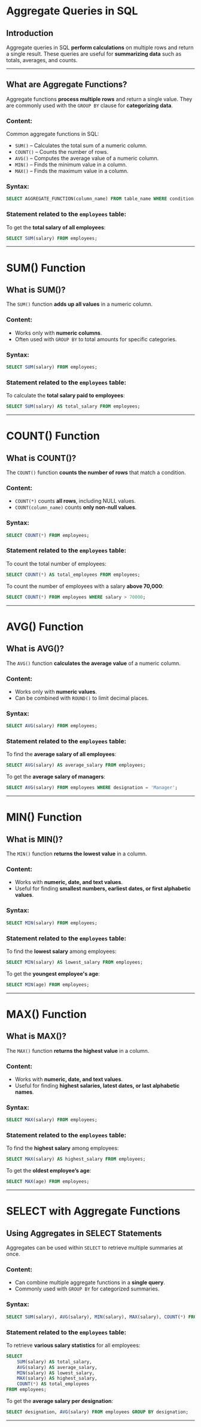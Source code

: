# **Aggregate Queries in SQL**  

## **Introduction**  
Aggregate queries in SQL **perform calculations** on multiple rows and return a single result. These queries are useful for **summarizing data** such as totals, averages, and counts.  

---

## **What are Aggregate Functions?**  
Aggregate functions **process multiple rows** and return a single value. They are commonly used with the `GROUP BY` clause for **categorizing data**.  

### **Content:**  
Common aggregate functions in SQL:  
- `SUM()` – Calculates the total sum of a numeric column.  
- `COUNT()` – Counts the number of rows.  
- `AVG()` – Computes the average value of a numeric column.  
- `MIN()` – Finds the minimum value in a column.  
- `MAX()` – Finds the maximum value in a column.  

### **Syntax:**  
```sql
SELECT AGGREGATE_FUNCTION(column_name) FROM table_name WHERE condition;
```

### **Statement related to the `employees` table:**  
To get the **total salary of all employees**:  
```sql
SELECT SUM(salary) FROM employees;
```

---

# **SUM() Function**  

## **What is SUM()?**  
The `SUM()` function **adds up all values** in a numeric column.  

### **Content:**  
- Works only with **numeric columns**.  
- Often used with `GROUP BY` to total amounts for specific categories.  

### **Syntax:**  
```sql
SELECT SUM(salary) FROM employees;
```

### **Statement related to the `employees` table:**  
To calculate the **total salary paid to employees**:  
```sql
SELECT SUM(salary) AS total_salary FROM employees;
```

---

# **COUNT() Function**  

## **What is COUNT()?**  
The `COUNT()` function **counts the number of rows** that match a condition.  

### **Content:**  
- `COUNT(*)` counts **all rows**, including NULL values.  
- `COUNT(column_name)` counts **only non-null values**.  

### **Syntax:**  
```sql
SELECT COUNT(*) FROM employees;
```

### **Statement related to the `employees` table:**  
To count the total number of employees:  
```sql
SELECT COUNT(*) AS total_employees FROM employees;
```

To count the number of employees with a salary **above 70,000**:  
```sql
SELECT COUNT(*) FROM employees WHERE salary > 70000;
```

---

# **AVG() Function**  

## **What is AVG()?**  
The `AVG()` function **calculates the average value** of a numeric column.  

### **Content:**  
- Works only with **numeric values**.  
- Can be combined with `ROUND()` to limit decimal places.  

### **Syntax:**  
```sql
SELECT AVG(salary) FROM employees;
```

### **Statement related to the `employees` table:**  
To find the **average salary of all employees**:  
```sql
SELECT AVG(salary) AS average_salary FROM employees;
```

To get the **average salary of managers**:  
```sql
SELECT AVG(salary) FROM employees WHERE designation = 'Manager';
```

---

# **MIN() Function**  

## **What is MIN()?**  
The `MIN()` function **returns the lowest value** in a column.  

### **Content:**  
- Works with **numeric, date, and text values**.  
- Useful for finding **smallest numbers, earliest dates, or first alphabetic values**.  

### **Syntax:**  
```sql
SELECT MIN(salary) FROM employees;
```

### **Statement related to the `employees` table:**  
To find the **lowest salary** among employees:  
```sql
SELECT MIN(salary) AS lowest_salary FROM employees;
```

To get the **youngest employee's age**:  
```sql
SELECT MIN(age) FROM employees;
```

---

# **MAX() Function**  

## **What is MAX()?**  
The `MAX()` function **returns the highest value** in a column.  

### **Content:**  
- Works with **numeric, date, and text values**.  
- Useful for finding **highest salaries, latest dates, or last alphabetic names**.  

### **Syntax:**  
```sql
SELECT MAX(salary) FROM employees;
```

### **Statement related to the `employees` table:**  
To find the **highest salary** among employees:  
```sql
SELECT MAX(salary) AS highest_salary FROM employees;
```

To get the **oldest employee’s age**:  
```sql
SELECT MAX(age) FROM employees;
```

---

# **SELECT with Aggregate Functions**  

## **Using Aggregates in SELECT Statements**  
Aggregates can be used within `SELECT` to retrieve multiple summaries at once.  

### **Content:**  
- Can combine multiple aggregate functions in a **single query**.  
- Commonly used with `GROUP BY` for categorized summaries.  

### **Syntax:**  
```sql
SELECT SUM(salary), AVG(salary), MIN(salary), MAX(salary), COUNT(*) FROM employees;
```

### **Statement related to the `employees` table:**  
To retrieve **various salary statistics** for all employees:  
```sql
SELECT 
    SUM(salary) AS total_salary, 
    AVG(salary) AS average_salary, 
    MIN(salary) AS lowest_salary, 
    MAX(salary) AS highest_salary, 
    COUNT(*) AS total_employees
FROM employees;
```

To get the **average salary per designation**:  
```sql
SELECT designation, AVG(salary) FROM employees GROUP BY designation;
```

---
